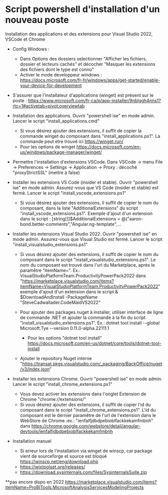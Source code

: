 # Script powershell d'installation d'un nouveau poste
Installation des applications et des extensions pour Visual Studio 2022, VSCode et Chrome

- Config Windows : 
	- Dans Options des dossiers selectionner "Afficher les fichiers, dossier et lecteurs cachés" et décocher "Masquer les extensions des fichiers dont le type est connu"
 	- Activer le mode developpeur windows : https://docs.microsoft.com/fr-fr/windows/apps/get-started/enable-your-device-for-development

- S'assurer que l'installateur d'applications (winget) est présent sur le poste : https://www.microsoft.com/fr-ca/p/app-installer/9nblggh4nns1?rtc=1#activetab=pivot:overviewtab

- Installation des applications. Ouvrir "powershell ise" en mode admin. Lancer le script  "install_applications.cmd"
	- Si vous désirez ajouter des extensions, il suffit de copier la commande winget du composant dans "install_applications.ps1". La commande peut etre trouvé ici https://winget.run/
	- Pour les options de winget https://docs.microsoft.com/en-us/windows/package-manager/winget/

- Permettre l'installation d'extensions VSCode. Dans VSCode -> menu File -> Preferences -> Settings -> Application -> Proxy : décoché "proxyStrictSSL" (mettre à false)
	
- Installer les extensions VS Code (insider et stable). Ouvrir "powershell ise" en mode admin. Assurez-vous que VS Code (insider et stable) est fermé. Lancer le script "install_vscode_extensions.ps1"
	- Si vous désirez ajouter des extensions, il suffit de copier le nom du composant, dans la liste "AdditionalExtensions" du script "install_vscode_extensions.ps1". 
	  Exemple d'ajout d'un extension dans le script : [string[]]$AdditionalExtensions = @("aaron-bond.better-comments","Angular.ng-template",...

- Installer les extensions Visual Studio 2022. Ouvrir "powershell ise" en mode admin. Assurez-vous que Visual Studio est fermé. Lancer le script "install_visualstudio_extensions.ps1"
	- Si vous désirez ajouter des extensions, il suffit de copier le nom du composant dans le script "install_visualstudio_extensions.ps1". Le nom du composant est trouvé dans l'url du Marketplace, après le paramêtre "itemName=". Ex.: VisualStudioPlatformTeam.ProductivityPowerPack2022 dans "https://marketplace.visualstudio.com/items?itemName=VisualStudioPlatformTeam.ProductivityPowerPack2022" 
	 exemple d'ajout d'un extension dans le script & $DownloadAndInstall -PackageName "SteveCadwallader.CodeMaidVS2022"
	
	- Pour ajouter des packages nuget à installer, utiliser interface de ligne de commande .NET et ajouter la commande à la fin du script "install_visualstudio_extensions.ps1". Ex.: dotnet tool install --global Microsoft.Tye --version 0.11.0-alpha.22111.1
		- Pour les options "dotnet tool install" https://docs.microsoft.com/en-us/dotnet/core/tools/dotnet-tool-install

	- Ajouter le repository Nuget interne "https://transat.pkgs.visualstudio.com/_packaging/BackOffice/nuget/v3/index.json"

- Installer les extensions Chrome. Ouvrir "powershell ise" en mode admin. Lancer le script "install_chrome_extensions.ps1"
	- Vous devez activer les extensions dans l'onglet Extension de Chrome "chrome://extensions/"
	- Si vous désirez ajouter des extensions, il suffit de copier l'id du composant dans le script "install_chrome_extensions.ps1". L'id du composant est le dernier paramêtre de l'url de l'extension dans le WebStore de Chrome :ex.: "ienfalfjdbdpebioblfackkekamfmbnh" dans https://chrome.google.com/webstore/detail/angular-devtools/ienfalfjdbdpebioblfackkekamfmbnh

- Installation manuel
	- Si erreur lors de l'installation via winget de winscp, car package vient de sourceforge et source est bloqué https://winscp.net/eng/download.php
	- https://wixtoolset.org/releases/
	- https://download.sysinternals.com/files/SysinternalsSuite.zip

	
**pas encore dispo en 2022
https://marketplace.visualstudio.com/items?itemName=ProBITools.MicrosoftAnalysisServicesModelingProjects
